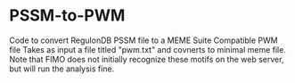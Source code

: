 # PSSM-to-PWM
Code to convert RegulonDB PSSM file to a MEME Suite Compatible PWM file
Takes as input a file titled "pwm.txt" and covnerts to minimal meme file. 
Note that FIMO does not initially recognize these motifs on the web 
server, but will run the analysis fine.
